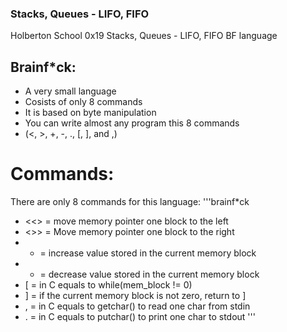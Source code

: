 ### Stacks, Queues - LIFO, FIFO

Holberton School 0x19 Stacks, Queues - LIFO, FIFO
BF language

## Brainf*ck:
- A very small language
- Cosists of only 8 commands
- It is based on byte manipulation
- You can write almost any program this 8 commands
- (<, >, +, -, ., [, ], and ,)

# Commands:
There are only 8 commands for this language:
'''brainf*ck
- <<> = move memory pointer one block to the left
- <>> = Move memory pointer one block to the right
- + = increase value stored in the current memory block
- - = decrease value stored in the current memory block
- [ = in C equals to while(mem_block != 0)
- ] = if the current memory block is not zero, return to ]
- , = in C equals to getchar() to read one char from stdin
- . = in C equals to putchar() to print one char to stdout
'''


